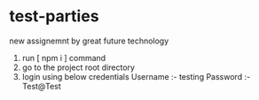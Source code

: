 # test-parties
new assignemnt by great future technology

1. run [ npm i ] command
2. go to the  project root directory
3. login using below credentials 
    Username :- testing
    Password :- Test@Test

